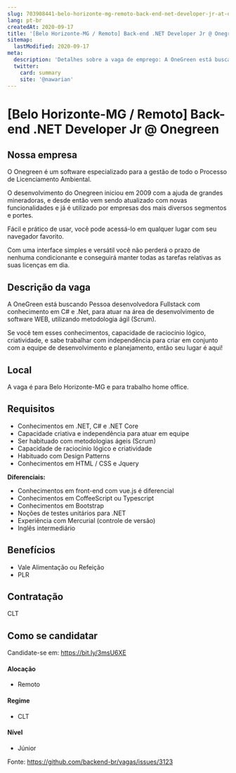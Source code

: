 ```yaml
---
slug: 703908441-belo-horizonte-mg-remoto-back-end-net-developer-jr-at-onegreen
lang: pt-br
createdAt: 2020-09-17
title: '[Belo Horizonte-MG / Remoto] Back-end .NET Developer Jr @ Onegreen - Vaga de Emprego'
sitemap:
  lastModified: 2020-09-17
meta:
  description: 'Detalhes sobre a vaga de emprego: A OneGreen está buscando Pessoa desenvolvedora Fullstack com conhecimento em C# e .Net, para atuar na área de desenvolvimento de software WEB, utilizando metodologia ágil (Scrum). Se você tem esses conhecimentos, capacidade de raciocínio lógico, criatividade, e sabe trabalhar com independência para criar em conjunto com a equipe de desenvolvimento e planejamento, então seu lugar é aqui!'
  twitter:
    card: summary
    site: '@nawarian'
---
```


# [Belo Horizonte-MG / Remoto] Back-end .NET Developer Jr @ Onegreen

## Nossa empresa

O Onegreen é um software especializado para a gestão de todo o Processo de Licenciamento Ambiental.

O desenvolvimento do Onegreen iniciou em 2009 com a ajuda de grandes mineradoras, e desde então vem sendo atualizado com novas funcionalidades e já é utilizado por empresas dos mais diversos segmentos e portes.

Fácil e prático de usar, você pode acessá-lo em qualquer lugar com seu navegador favorito.

Com uma interface simples e versátil você não perderá o prazo de nenhuma condicionante e conseguirá manter todas as tarefas relativas as suas licenças em dia.

## Descrição da vaga

A OneGreen está buscando Pessoa desenvolvedora Fullstack com conhecimento em C# e .Net, para atuar na área de desenvolvimento de software WEB, utilizando metodologia ágil (Scrum).

Se você tem esses conhecimentos, capacidade de raciocínio lógico, criatividade, e sabe trabalhar com independência para criar em conjunto com a equipe de desenvolvimento e planejamento, então seu lugar é aqui!

## Local

A vaga é para Belo Horizonte-MG e para trabalho home office. 

## Requisitos

- Conhecimentos em .NET, C# e .NET Core
- Capacidade criativa e independência para atuar em equipe
- Ser habituado com metodologias ágeis (Scrum)
- Capacidade de raciocínio lógico e criatividade
- Habituado com Design Patterns
- Conhecimentos em HTML / CSS e Jquery

**Diferenciais:**

- Conhecimentos em front-end com vue.js é diferencial
- Conhecimentos em CoffeeScript ou Typescript
- Conhecimentos em Bootstrap
- Noções de testes unitários para .NET
- Experiência com Mercurial (controle de versão)
- Inglês intermediário

## Benefícios

- Vale Alimentação ou Refeição
- PLR

## Contratação

CLT 

## Como se candidatar

Candidate-se em: https://bit.ly/3msU6XE

#### Alocação

- Remoto

#### Regime

- CLT

#### Nível

- Júnior

Fonte: https://github.com/backend-br/vagas/issues/3123